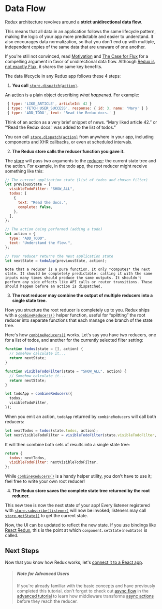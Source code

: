 # Data Flow

Redux architecture revolves around a **strict unidirectional data flow**.

This means that all data in an application follows the same lifecycle pattern, making the logic of your app more predictable and easier to understand. It also encourages data normalization, so that you don't end up with multiple, independent copies of the same data that are unaware of one another.

If you're still not convinced, read [Motivation](../introduction/Motivation.md) and [The Case for Flux](https://medium.com/@dan_abramov/the-case-for-flux-379b7d1982c6) for a compelling argument in favor of unidirectional data flow. Although [Redux is not exactly Flux](../introduction/PriorArt.md), it shares the same key benefits.

The data lifecycle in any Redux app follows these 4 steps:

1. **You call** [`store.dispatch(action)`](../api/Store.md#dispatch).

An [action](Actions.md) is a plain object describing _what happened_. For example:

```js
 { type: 'LIKE_ARTICLE', articleId: 42 }
 { type: 'FETCH_USER_SUCCESS', response: { id: 3, name: 'Mary' } }
 { type: 'ADD_TODO', text: 'Read the Redux docs.' }
```

Think of an action as a very brief snippet of news. “Mary liked article 42.” or “‘Read the Redux docs.' was added to the list of todos.”

You can call [`store.dispatch(action)`](../api/Store.md#dispatch) from anywhere in your app, including components and XHR callbacks, or even at scheduled intervals.

2. **The Redux store calls the reducer function you gave it.**

The [store](Store.md) will pass two arguments to the [reducer](Reducers.md): the current state tree and the action. For example, in the todo app, the root reducer might receive something like this:

```js
// The current application state (list of todos and chosen filter)
let previousState = {
  visibleTodoFilter: "SHOW_ALL",
  todos: [
    {
      text: "Read the docs.",
      complete: false,
    },
  ],
};

// The action being performed (adding a todo)
let action = {
  type: "ADD_TODO",
  text: "Understand the flow.",
};

// Your reducer returns the next application state
let nextState = todoApp(previousState, action);
```

    Note that a reducer is a pure function. It only *computes* the next state. It should be completely predictable: calling it with the same inputs many times should produce the same outputs. It shouldn't perform any side effects like API calls or router transitions. These should happen before an action is dispatched.

3. **The root reducer may combine the output of multiple reducers into a single state tree.**

How you structure the root reducer is completely up to you. Redux ships with a [`combineReducers()`](../api/combineReducers.md) helper function, useful for “splitting” the root reducer into separate functions that each manage one branch of the state tree.

Here's how [`combineReducers()`](../api/combineReducers.md) works. Let's say you have two reducers, one for a list of todos, and another for the currently selected filter setting:

```js
function todos(state = [], action) {
  // Somehow calculate it...
  return nextState;
}

function visibleTodoFilter(state = "SHOW_ALL", action) {
  // Somehow calculate it...
  return nextState;
}

let todoApp = combineReducers({
  todos,
  visibleTodoFilter,
});
```

When you emit an action, `todoApp` returned by `combineReducers` will call both reducers:

```js
let nextTodos = todos(state.todos, action);
let nextVisibleTodoFilter = visibleTodoFilter(state.visibleTodoFilter, action);
```

It will then combine both sets of results into a single state tree:

```js
return {
  todos: nextTodos,
  visibleTodoFilter: nextVisibleTodoFilter,
};
```

While [`combineReducers()`](../api/combineReducers.md) is a handy helper utility, you don't have to use it; feel free to write your own root reducer!

4. **The Redux store saves the complete state tree returned by the root reducer.**

This new tree is now the next state of your app! Every listener registered with [`store.subscribe(listener)`](../api/Store.md#subscribe) will now be invoked; listeners may call [`store.getState()`](../api/Store.md#getState) to get the current state.

Now, the UI can be updated to reflect the new state. If you use bindings like [React Redux](https://github.com/gaearon/react-redux), this is the point at which `component.setState(newState)` is called.

## Next Steps

Now that you know how Redux works, let's [connect it to a React app](UsageWithReact.md).

> ##### Note for Advanced Users
>
> If you're already familiar with the basic concepts and have previously completed this tutorial, don't forget to check out [async flow](../advanced/AsyncFlow.md) in the [advanced tutorial](../advanced/README.md) to learn how middleware transforms [async actions](../advanced/AsyncActions.md) before they reach the reducer.
